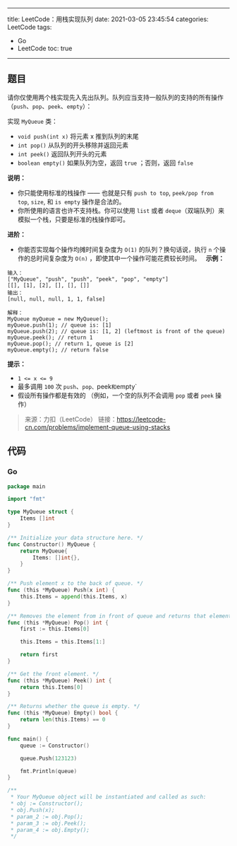 ----
title: LeetCode：用栈实现队列
date: 2021-03-05 23:45:54
categories: LeetCode
tags: 
- Go
- LeetCode
toc: true
----

## 题目

请你仅使用两个栈实现先入先出队列。队列应当支持一般队列的支持的所有操作（`push`、`pop`、`peek`、`empty`）：

实现 `MyQueue` 类：

- `void push(int x)` 将元素 x 推到队列的末尾
- `int pop()` 从队列的开头移除并返回元素
- `int peek()` 返回队列开头的元素
- `boolean empty()` 如果队列为空，返回 `true` ；否则，返回 `false`

<!-- more -->

**说明：**

- 你只能使用标准的栈操作 —— 也就是只有 `push to top`, `peek/pop from top`, `size`, 和 `is empty` 操作是合法的。
- 你所使用的语言也许不支持栈。你可以使用 `list` 或者 `deque`（双端队列）来模拟一个栈，只要是标准的栈操作即可。

**进阶：**

- 你能否实现每个操作均摊时间复杂度为 `O(1)` 的队列？换句话说，执行 `n` 个操作的总时间复杂度为 `O(n)` ，即使其中一个操作可能花费较长时间。
 
**示例：**

```
输入：
["MyQueue", "push", "push", "peek", "pop", "empty"]
[[], [1], [2], [], [], []]
输出：
[null, null, null, 1, 1, false]

解释：
MyQueue myQueue = new MyQueue();
myQueue.push(1); // queue is: [1]
myQueue.push(2); // queue is: [1, 2] (leftmost is front of the queue)
myQueue.peek(); // return 1
myQueue.pop(); // return 1, queue is [2]
myQueue.empty(); // return false
```

**提示：**

- `1 <= x <= 9`
- 最多调用 `100` 次 `push`、`pop、`peek` 和 `empty`
- 假设所有操作都是有效的 （例如，一个空的队列不会调用 `pop` 或者 `peek` 操作）

> 来源：力扣（LeetCode）
> 链接：https://leetcode-cn.com/problems/implement-queue-using-stacks

## 代码

### Go

```go
package main

import "fmt"

type MyQueue struct {
	Items []int
}

/** Initialize your data structure here. */
func Constructor() MyQueue {
	return MyQueue{
		Items: []int{},
	}
}

/** Push element x to the back of queue. */
func (this *MyQueue) Push(x int) {
	this.Items = append(this.Items, x)
}

/** Removes the element from in front of queue and returns that element. */
func (this *MyQueue) Pop() int {
	first := this.Items[0]

	this.Items = this.Items[1:]

	return first
}

/** Get the front element. */
func (this *MyQueue) Peek() int {
	return this.Items[0]
}

/** Returns whether the queue is empty. */
func (this *MyQueue) Empty() bool {
	return len(this.Items) == 0
}

func main() {
	queue := Constructor()

	queue.Push(123123)

	fmt.Println(queue)
}

/**
 * Your MyQueue object will be instantiated and called as such:
 * obj := Constructor();
 * obj.Push(x);
 * param_2 := obj.Pop();
 * param_3 := obj.Peek();
 * param_4 := obj.Empty();
 */

```